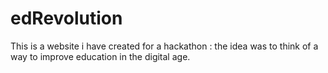 # edRevolution
This is a website i have created for a hackathon : the idea was to think of a way to improve education in the digital age.
